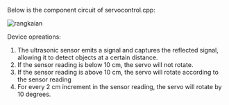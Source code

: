 Below is the component circuit of servocontrol.cpp:

![rangkaian](https://i.imgur.com/fAeoM45.png)

Device opreations:
1. The ultrasonic sensor emits a signal and captures the reflected signal, allowing it to detect objects at a certain distance.
2. If the sensor reading is below 10 cm, the servo will not rotate.
3. If the sensor reading is above 10 cm, the servo will rotate according to the sensor reading
4. For every 2 cm increment in the sensor reading, the servo will rotate by 10 degrees.
